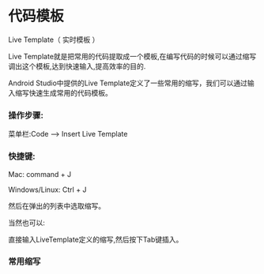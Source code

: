 # 代码模板

Live Template（ 实时模板 ）

Live Template就是把常用的代码提取成一个模板,在编写代码的时候可以通过缩写调出这个模板,达到快速输入,提高效率的目的.

Android Studio中提供的Live Template定义了一些常用的缩写，我们可以通过输入缩写快速生成常用的代码模板。

### 操作步骤:

菜单栏:Code —&gt; Insert Live Template

### 快捷键:

Mac: command + J

Windows\/Linux: Ctrl + J

然后在弹出的列表中选取缩写。

当然也可以:

直接输入LiveTemplate定义的缩写,然后按下Tab键插入。

### 常用缩写

```

```



